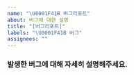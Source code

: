 ```yaml
---
name: "\U0001F41B 버그리포트"
about: 버그에 대한 설명
title: "[버그리포트]"
labels: "\U0001F41B 버그"
assignees: ""
---
```


### 발생한 버그에 대해 자세히 설명해주세요.
